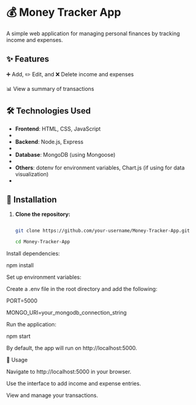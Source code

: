 
# 💰 Money Tracker App

A simple web application for managing personal finances by tracking income and expenses.

## ✨ Features

➕ Add, ✏️ Edit, and ❌ Delete income and expenses
  
 📊 View a summary of transactions

## 🛠️ Technologies Used

- **Frontend**: HTML, CSS, JavaScript
- 
- **Backend**: Node.js, Express
- 
- **Database**: MongoDB (using Mongoose)
- 
- **Others**: dotenv for environment variables, Chart.js (if using for data visualization)
- 

## 🚀 Installation

1. **Clone the repository:**
   ```bash
   
   git clone https://github.com/your-username/Money-Tracker-App.git
   
   cd Money-Tracker-App
   
Install dependencies:

npm install

Set up environment variables:

Create a .env file in the root directory and add the following:

PORT=5000

MONGO_URI=your_mongodb_connection_string

Run the application:

npm start

By default, the app will run on http://localhost:5000.

📖 Usage

Navigate to http://localhost:5000 in your browser.

Use the interface to add income and expense entries.

View and manage your transactions.
